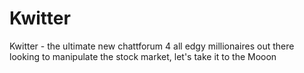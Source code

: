 # Kwitter

Kwitter - the ultimate new chattforum 4 all edgy millionaires out there looking to manipulate the stock market, let's take it to the Mooon
